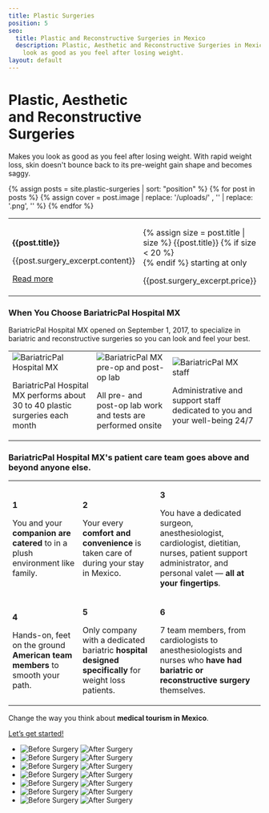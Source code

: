 ```yaml
---
title: Plastic Surgeries
position: 5
seo:
  title: Plastic and Reconstructive Surgeries in Mexico
  description: Plastic, Aesthetic and Reconstructive Surgeries in Mexico. Makes you
    look as good as you feel after losing weight.
layout: default
---
```


<div class='hero' data-cover='dr-galvez-plastic-surgery'>
  <div class='hero-wrap'>
    <div class='hero-caption u-alignBottom'>
      <div class='hero-box hero-box--transparent u-size4of9 u-xs-sizeFull'>
        <h1 class='u-mt0'>
          Plastic, Aesthetic<br/>
          and Reconstructive<br/>
          Surgeries
        </h1>
        <p class='u-mb0'>
          Makes you look as good as you feel after losing weight. With rapid weight loss, skin doesn't bounce back to its pre-weight gain shape and becomes saggy.
        </p>
      </div>
    </div>
  </div>
</div>

<div class='wrap'>
  <div class='section u-py4'>
    <table class='section-table'>
      {% assign posts = site.plastic-surgeries | sort: "position"  %}
      {% for post in posts %}
        <tr>
          <td class='box u-size8of15 u-p4 u-xs-block u-xs-sizeFull'>
            <p class='t3 u-mt0'>
              <strong>{{post.title}}</strong>
            </p>
            <p class='u-size14of16'>
              {{post.surgery_excerpt.content}}
            </p>
            <a href="{{post.url}}">
              Read more
            </a>
          </td>
          {% assign cover = post.image | replace: '/uploads/' , '' | replace: '.png', '' %}
          <td class='section-hero u-size7of15 u-alignBottom u-py2 u-xs-block u-xs-sizeFull' data-cover='{{cover}}'>
            <div class='box box--green u-size5of10'>
              <p class='u-mt0'>
                {% assign size = post.title | size %}
                {{post.title}}
                {% if size < 20 %}<br/>{% endif %}
                starting at only
              </p>
              <p class='t1 u-mb0'>
                {{post.surgery_excerpt.price}}
              </p>
            </div>
          </td>
        </tr>
      {% endfor %}
    </table>
  </div>
  <div class='section u-py6'>
    <div class='section-row u-alignCenter'>
      <h3 class='u-mt0'>
        When You Choose
        <strong class='u-block'>BariatricPal Hospital MX</strong>
      </h3>
      <p class='u-size8of16 u-mAuto u-px2 u-xxs-sizeFull'>
        BariatricPal Hospital MX opened on September 1, 2017, to specialize in
        bariatric and reconstructive surgeries so you can look and feel your best.
      </p>
    </div>
    <table class='section-table u-mt4'>
      <tr>
        <td class='box u-alignTop u-p0 u-mAuto u-xs-block u-xs-size12of16 u-xxs-sizeFull'>
          <img src='/uploads/hospital-4.png' alt='BariatricPal Hospital MX'>
          <p class='u-px4 u-py2 u-m0'>
            BariatricPal Hospital MX performs about 30 to 40 plastic surgeries each month
          </p>
        </td>
        <td class='box u-alignTop u-p0 u-mAuto u-mt1 u-xs-block u-xs-size12of16 u-xxs-sizeFull'>
          <img src='/uploads/hospital-5.png' alt='BariatricPal MX pre-op and post-op lab'>
          <p class='u-px4 u-py2 u-m0'>
            All pre- and post-op lab work and tests are performed onsite
          </p>
        </td>
        <td class='box u-alignTop u-p0 u-mAuto u-mt1 u-xs-block u-xs-size12of16 u-xxs-sizeFull'>
          <img src='/uploads/hospital-6.png' alt='BariatricPal MX staff'>
          <p class='u-px4 u-py2 u-m0'>
            Administrative and support staff dedicated to you and your well-being 24/7
          </p>
        </td>
      </tr>
    </table>
  </div>
</div>

<div class='section-hero' data-cover='patient-care'>
  <div class='section-heroWrap'>
    <h3 class='u-mt0 u-px2'>
      <strong class='u-block'>BariatricPal Hospital MX's</strong>
      <span class='u-block'>patient care team goes above and</span>
      beyond anyone else.
    </h3>
    <table class='section-table'>
      <tr>
        <td class='box box--white u-alignTop u-xs-sizeFull u-xs-left'>
          <p class='u-m0 t3 u-right u-size1of16 u-alignRight u-xs-left u-xs-alignLeft'>
            <strong class='u-textPrimary'>1</strong>
          </p>
          <p class='u-m0 u-left u-size13of16 u-xs-pl1'>
            ​You and your <strong>companion are
            catered</strong> to in a plush
            environment like family.
          </p>
        </td>
        <td class='box box--white u-mt2 u-alignTop u-xs-sizeFull u-xs-left'>
          <p class='u-m0 t3 u-right u-size1of16 u-alignRight u-xs-left u-xs-alignLeft'>
            <strong class='u-textPrimary'>2</strong>
          </p>
          <p class='u-m0 u-left u-size13of16 u-xs-pl1'>
            ​​Your every <strong>comfort and
            convenience</strong> is taken care of
            during your stay in Mexico.
          </p>
        </td>
        <td class='box box--white u-mt2 u-alignTop u-xs-sizeFull u-xs-left'>
          <p class='u-m0 t3 u-right u-size1of16 u-alignRight u-xs-left u-xs-alignLeft'>
            <strong class='u-textPrimary'>3</strong>
          </p>
          <p class='u-m0 u-left u-size15of16 u-xs-pl1'>
            ​​You have a dedicated surgeon,
            anesthesiologist, cardiologist,
            dietitian, nurses, patient support
            administrator, and personal
            valet — <strong>all at your fingertips</strong>.
          </p>
        </td>
      </tr>
      <tr>
        <td class='box box--white u-alignTop u-xs-sizeFull u-xs-left'>
          <p class='u-m0 t3 u-right u-size1of16 u-alignRight u-xs-left u-xs-alignLeft'>
            <strong class='u-textPrimary'>4</strong>
          </p>
          <p class='u-m0 u-left u-size13of16 u-xs-pl1'>
            ​Hands-on, feet on the ground
            <strong>American team members</strong> to
            smooth your path.
          </p>
        </td>
        <td class='box box--white u-mt2 u-alignTop u-xs-sizeFull u-xs-left'>
          <p class='u-m0 t3 u-right u-size1of16 u-alignRight u-xs-left u-xs-alignLeft'>
            <strong class='u-textPrimary'>5</strong>
          </p>
          <p class='u-m0 u-left u-size13of16 u-xs-pl1'>
            ​​​Only company with a dedicated
            bariatric <strong>hospital designed
            specifically</strong> for weight loss
            patients.
          </p>
        </td>
        <td class='box box--white u-mt2 u-alignTop u-xs-sizeFull u-xs-left'>
          <p class='u-m0 t3 u-right u-size1of16 u-alignRight u-xs-left u-xs-alignLeft'>
            <strong class='u-textPrimary'>6</strong>
          </p>
          <p class='u-m0 u-left u-size15of16 u-xs-pl1'>
            ​​7 team members, from
            cardiologists to anesthesiologists
            and nurses who <strong>have had bariatric
            or reconstructive surgery</strong>
            themselves.
          </p>
        </td>
      </tr>
    </table>
  </div>
</div>

<div class='wrap'>
  <div class='section u-py6'>
    <div class='section-row'>
      <div class='section-chunk u-size1of3 u-px2 u-xs-sizeFull u-xs-alignCenter u-xs-mb3'>
        <p class='t3 u-mt0'>
          Change the way you think
          about <strong>medical tourism
          in Mexico</strong>.
        </p>
        <a class='btn' href='/contact'>
          Let’s get started!
        </a>
      </div>
      <div class='section-chunk u-size2of3 u-px2 u-xs-sizeFull'>
        <ul class='imageList'>
          <li class='imageList-item'>
            <img src='/uploads/before.png' alt='Before Surgery' />
            <img src='/uploads/after.png' alt='After Surgery' />
          </li>
          <li class='imageList-item'>
            <img src='/uploads/before-1.png' alt='Before Surgery' />
            <img src='/uploads/after-1.png' alt='After Surgery' />
          </li>
          <li class='imageList-item'>
            <img src='/uploads/before-3.png' alt='Before Surgery' />
            <img src='/uploads/after-3.png' alt='After Surgery' />
          </li>
          <li class='imageList-item'>
            <img src='/uploads/before-4.png' alt='Before Surgery' />
            <img src='/uploads/after-4.png' alt='After Surgery' />
          </li>
          <li class='imageList-item'>
            <img src='/uploads/before-5.png' alt='Before Surgery' />
            <img src='/uploads/after-5.png' alt='After Surgery' />
          </li>
          <li class='imageList-item'>
            <img src='/uploads/before-6.png' alt='Before Surgery' />
            <img src='/uploads/after-6.png' alt='After Surgery' />
          </li>
          <li class='imageList-item'>
            <img src='/uploads/before-7.png' alt='Before Surgery' />
            <img src='/uploads/after-7.png' alt='After Surgery' />
          </li>
        </ul>
      </div>
    </div>
  </div>
</div>
